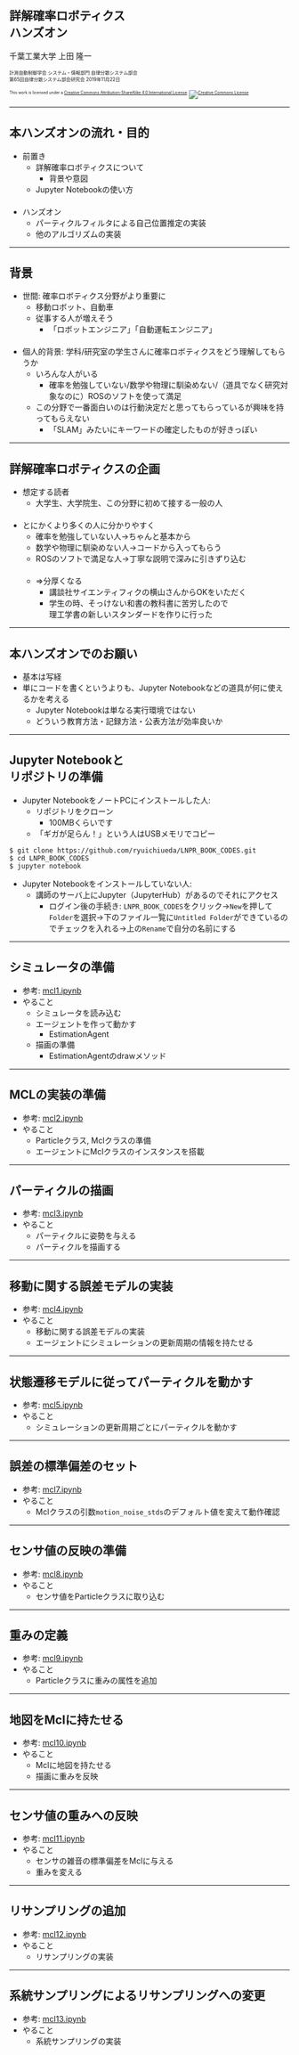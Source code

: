 ## 詳解確率ロボティクス<br />ハンズオン

千葉工業大学 上田 隆一

<span style="font-size:60%">計測自動制御学会 システム・情報部門 自律分散システム部会<br />第65回自律分散システム部会研究会 2019年11月22日</span>

<p style="font-size:50%">
This work is licensed under a <a rel="license" href="http://creativecommons.org/licenses/by-sa/4.0/">Creative Commons Attribution-ShareAlike 4.0 International License</a>.
<a rel="license" href="http://creativecommons.org/licenses/by-sa/4.0/">
<img alt="Creative Commons License" style="border-width:0" src="https://i.creativecommons.org/l/by-sa/4.0/88x31.png" /></a>
</p>


---

## 本ハンズオンの流れ・目的

* 前置き
  * 詳解確率ロボティクスについて
    * 背景や意図 
  * Jupyter Notebookの使い方<br />　
* ハンズオン
  * パーティクルフィルタによる自己位置推定の実装
  * 他のアルゴリズムの実装

---

## 背景

* 世間: 確率ロボティクス分野がより重要に
  * 移動ロボット、自動車
  * 従事する人が増えそう
    * 「ロボットエンジニア」「自動運転エンジニア」<br />　
* 個人的背景: 学科/研究室の学生さんに確率ロボティクスをどう理解してもらうか
  * いろんな人がいる
    * 確率を勉強していない/数学や物理に馴染めない/（道具でなく研究対象なのに）ROSのソフトを使って満足
  * この分野で一番面白いのは行動決定だと思ってもらっているが興味を持ってもらえない
    * 「SLAM」みたいにキーワードの確定したものが好きっぽい

---

## 詳解確率ロボティクスの企画

* 想定する読者
  * 大学生、大学院生、この分野に初めて接する一般の人<br />　
* とにかくより多くの人に分かりやすく
  * 確率を勉強していない人$\longrightarrow$ちゃんと基本から
  * 数学や物理に馴染めない人$\longrightarrow$コードから入ってもらう
  * ROSのソフトで満足な人$\longrightarrow$丁寧な説明で深みに引きずり込む<br />　
  * $\Longrightarrow$分厚くなる
    * 講談社サイエンティフィクの横山さんからOKをいただく
    * 学生の時、そっけない和書の教科書に苦労したので<br />理工学書の新しいスタンダードを作りに行った

---

## 本ハンズオンでのお願い

* 基本は写経
* 単にコードを書くというよりも、Jupyter Notebookなどの道具が何に使えるかを考える
  * Jupyter Notebookは単なる実行環境ではない
  * どういう教育方法・記録方法・公表方法が効率良いか

---

## Jupyter Notebookと<br />リポジトリの準備

* Jupyter NotebookをノートPCにインストールした人:
  * リポジトリをクローン
    * 100MBくらいです
  * 「ギガが足らん！」という人はUSBメモリでコピー

```
$ git clone https://github.com/ryuichiueda/LNPR_BOOK_CODES.git
$ cd LNPR_BOOK_CODES
$ jupyter notebook
```

* Jupyter Notebookをインストールしていない人:
  * 講師のサーバ上にJupyter（JupyterHub）があるのでそれにアクセス
    * ログイン後の手続き: `LNPR_BOOK_CODES`をクリック$\rightarrow$`New`を押して`Folder`を選択$\rightarrow$下のファイル一覧に`Untitled Folder`ができているのでチェックを入れる$\rightarrow$上の`Rename`で自分の名前にする


---

## シミュレータの準備

* 参考: [mcl1.ipynb](https://github.com/ryuichiueda/LNPR_BOOK_CODES/blob/master/section_particle_filter/mcl1.ipynb)
* やること
  * シミュレータを読み込む
  * エージェントを作って動かす
    * EstimationAgent
  * 描画の準備
    * EstimationAgentのdrawメソッド


---

## MCLの実装の準備

* 参考: [mcl2.ipynb](https://github.com/ryuichiueda/LNPR_BOOK_CODES/blob/master/section_particle_filter/mcl2.ipynb)
* やること
  * Particleクラス, Mclクラスの準備
  * エージェントにMclクラスのインスタンスを搭載

---

## パーティクルの描画 

* 参考: [mcl3.ipynb](https://github.com/ryuichiueda/LNPR_BOOK_CODES/blob/master/section_particle_filter/mcl3.ipynb)
* やること
  * パーティクルに姿勢を与える
  * パーティクルを描画する

---

## 移動に関する誤差モデルの実装

* 参考: [mcl4.ipynb](https://github.com/ryuichiueda/LNPR_BOOK_CODES/blob/master/section_particle_filter/mcl4.ipynb)
* やること
  * 移動に関する誤差モデルの実装
  * エージェントにシミュレーションの更新周期の情報を持たせる

---

## 状態遷移モデルに従ってパーティクルを動かす

* 参考: [mcl5.ipynb](https://github.com/ryuichiueda/LNPR_BOOK_CODES/blob/master/section_particle_filter/mcl5.ipynb)
* やること
  * シミュレーションの更新周期ごとにパーティクルを動かす

---

## 誤差の標準偏差のセット

* 参考: [mcl7.ipynb](https://github.com/ryuichiueda/LNPR_BOOK_CODES/blob/master/section_particle_filter/mcl7.ipynb)
* やること
  * Mclクラスの引数`motion_noise_stds`のデフォルト値を変えて動作確認

---

## センサ値の反映の準備

* 参考: [mcl8.ipynb](https://github.com/ryuichiueda/LNPR_BOOK_CODES/blob/master/section_particle_filter/mcl8.ipynb)
* やること
  * センサ値をParticleクラスに取り込む

---

## 重みの定義

* 参考: [mcl9.ipynb](https://github.com/ryuichiueda/LNPR_BOOK_CODES/blob/master/section_particle_filter/mcl9.ipynb)
* やること
  * Particleクラスに重みの属性を追加

---

## 地図をMclに持たせる

* 参考: [mcl10.ipynb](https://github.com/ryuichiueda/LNPR_BOOK_CODES/blob/master/section_particle_filter/mcl10.ipynb)
* やること
  * Mclに地図を持たせる
  * 描画に重みを反映

---

## センサ値の重みへの反映

* 参考: [mcl11.ipynb](https://github.com/ryuichiueda/LNPR_BOOK_CODES/blob/master/section_particle_filter/mcl11.ipynb)
* やること
  * センサの雑音の標準偏差をMclに与える
  * 重みを変える

---

## リサンプリングの追加 

* 参考: [mcl12.ipynb](https://github.com/ryuichiueda/LNPR_BOOK_CODES/blob/master/section_particle_filter/mcl12.ipynb)
* やること
  * リサンプリングの実装

---

## 系統サンプリングによるリサンプリングへの変更

* 参考: [mcl13.ipynb](https://github.com/ryuichiueda/LNPR_BOOK_CODES/blob/master/section_particle_filter/mcl13.ipynb)
* やること
  * 系統サンプリングの実装

